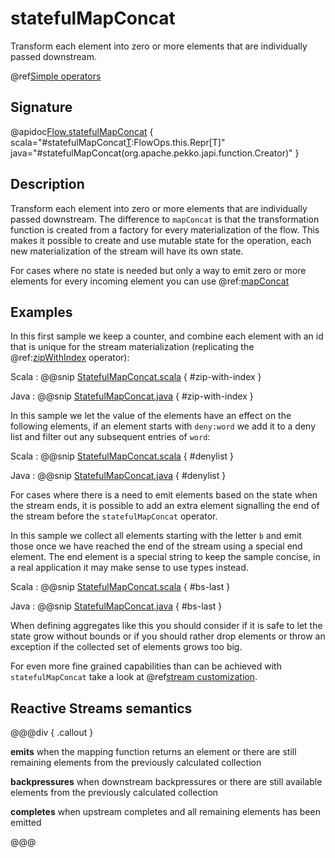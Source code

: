 # statefulMapConcat

Transform each element into zero or more elements that are individually passed downstream.

@ref[Simple operators](../index.md#simple-operators)

## Signature

@apidoc[Flow.statefulMapConcat](Flow) { scala="#statefulMapConcat[T](f:()=&gt;Out=&gt;scala.collection.immutable.Iterable[T]):FlowOps.this.Repr[T]" java="#statefulMapConcat(org.apache.pekko.japi.function.Creator)" } 

## Description

Transform each element into zero or more elements that are individually passed downstream. The difference to `mapConcat` is that
the transformation function is created from a factory for every materialization of the flow. This makes it possible to create and
use mutable state for the operation, each new materialization of the stream will have its own state.

For cases where no state is needed but only a way to emit zero or more elements for every incoming element you can use @ref:[mapConcat](mapConcat.md)

## Examples

In this first sample we keep a counter, and combine each element with an id that is unique for the stream materialization
(replicating the @ref:[zipWithIndex](zipWithIndex.md) operator):

Scala
:  @@snip [StatefulMapConcat.scala](/docs/src/test/scala/docs/stream/operators/flow/StatefulMapConcat.scala) { #zip-with-index }

Java
:   @@snip [StatefulMapConcat.java](/docs/src/test/java/jdocs/stream/operators/flow/StatefulMapConcat.java) { #zip-with-index }

In this sample we let the value of the elements have an effect on the following elements, if an element starts
with `deny:word` we add it to a deny list and filter out any subsequent entries of `word`:

Scala
:  @@snip [StatefulMapConcat.scala](/docs/src/test/scala/docs/stream/operators/flow/StatefulMapConcat.scala) { #denylist }

Java
:   @@snip [StatefulMapConcat.java](/docs/src/test/java/jdocs/stream/operators/flow/StatefulMapConcat.java) { #denylist }

For cases where there is a need to emit elements based on the state when the stream ends, it is possible to add an extra
element signalling the end of the stream before the `statefulMapConcat` operator.

In this sample we collect all elements starting with the letter `b` and emit those once we have reached the end of the stream using
a special end element. The end element is a special string to keep the sample concise, in a real application it may make sense to use types instead.

Scala
:  @@snip [StatefulMapConcat.scala](/docs/src/test/scala/docs/stream/operators/flow/StatefulMapConcat.scala) { #bs-last }

Java
:   @@snip [StatefulMapConcat.java](/docs/src/test/java/jdocs/stream/operators/flow/StatefulMapConcat.java) { #bs-last }

When defining aggregates like this you should consider if it is safe to let the state grow without bounds or if you should
rather drop elements or throw an exception if the collected set of elements grows too big.

For even more fine grained capabilities than can be achieved with `statefulMapConcat` take a look at @ref[stream customization](../../stream-customize.md).


## Reactive Streams semantics

@@@div { .callout }

**emits** when the mapping function returns an element or there are still remaining elements from the previously calculated collection

**backpressures** when downstream backpressures or there are still available elements from the previously calculated collection

**completes** when upstream completes and all remaining elements has been emitted

@@@
